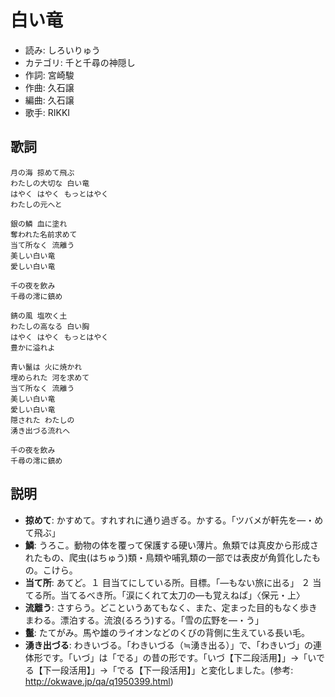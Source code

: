 白い竜
=======

- 読み: しろいりゅう
- カテゴリ: 千と千尋の神隠し
- 作詞: 宮崎駿
- 作曲: 久石譲
- 編曲: 久石譲
- 歌手: RIKKI


歌詞
-----

    月の海 掠めて飛ぶ
    わたしの大切な 白い竜
    はやく はやく もっとはやく
    わたしの元へと

    銀の鱗 血に塗れ
    奪われた名前求めて
    当て所なく 流離う
    美しい白い竜
    愛しい白い竜

    千の夜を飲み
    千尋の澪に鎮め

    錆の風 塩吹く土
    わたしの高なる 白い胸
    はやく はやく もっとはやく
    豊かに溢れよ

    青い鬣は 火に焼かれ
    埋められた 河を求めて
    当て所なく 流離う
    美しい白い竜
    愛しい白い竜
    隠された わたしの
    湧き出づる流れへ
    
    千の夜を飲み
    千尋の澪に鎮め


説明
-----

- **掠めて**: かすめて。すれすれに通り過ぎる。かする。「ツバメが軒先を―・めて飛ぶ」
- **鱗**: うろこ。動物の体を覆って保護する硬い薄片。魚類では真皮から形成されたもの、爬虫(はちゅう)類・鳥類や哺乳類の一部では表皮が角質化したもの。こけら。
- **当て所**: あてど。１ 目当てにしている所。目標。「―もない旅に出る」 ２ 当てる所。当てるべき所。「涙にくれて太刀の―も覚えねば」〈保元・上〉
- **流離う**: さすらう。どこというあてもなく、また、定まった目的もなく歩きまわる。漂泊する。流浪(るろう)する。「雪の広野を―・う」
- **鬣**: たてがみ。馬や雄のライオンなどのくびの背側に生えている長い毛。
- **湧き出づる**: わきいづる。「わきいづる（≒湧き出る）」で、「わきいづ」の連体形です。「いづ」は「でる」の昔の形です。「いづ【下二段活用】」→「いでる【下一段活用】」→「でる【下一段活用】」と変化しました。(参考: http://okwave.jp/qa/q1950399.html)

